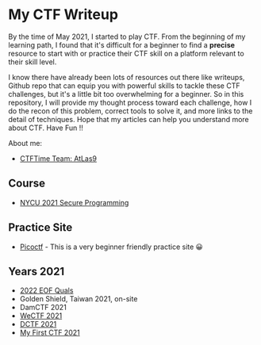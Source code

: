 # My CTF Writeup

By the time of May 2021, I started to play CTF. From the beginning of my learning path, I found that it's difficult for a beginner to find a **precise** resource to start with or practice their CTF skill on a platform relevant to their skill level.

I know there have already been lots of resources out there like writeups, Github repo that can equip you with powerful skills to tackle these CTF challenges, but it's a little bit too overwhelming for a beginner. So in this repository, I will provide my thought process toward each challenge, how I do the recon of this problem, correct tools to solve it, and more links to the detail of techniques. Hope that my articles can help you understand more about CTF. Have Fun !!

About me:

- [CTFTime Team: AtLas9](https://ctftime.org/team/154996)

## Course

- [NYCU 2021 Secure Programming](./NYCU-2021-Secure-Programming/Readme.md)

## Practice Site

- [Picoctf](https://picoctf.org/) - This is a very beginner friendly practice site 😀

## Years 2021

- [2022 EOF Quals](https://hackmd.io/@MeA7WkptQeqqQEDIMaVfuw/r1X-ArR2K)
- Golden Shield, Taiwan 2021, on-site
- DamCTF 2021
- [WeCTF 2021](./WeCTF-2021/writeup.md)
- [DCTF 2021](https://ctftime.org/event/1361)
- [My First CTF 2021](https://ais3.org/mfctf/)
